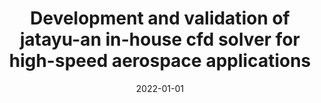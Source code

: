 ---
title: "Development and validation of jatayu-an in-house cfd solver for high-speed aerospace applications"
collection: conferences
permalink: /conference/2022-01-01-jatayu-solver
excerpt: 'V. Sharma, V. Eswaran, and D. Chakraborty'
date: 2022-01-01
venue: 'AIAA Aviation 2022 Forum'
paperurl: 'https://doi.org/10.2514/6.2022-3224'
---